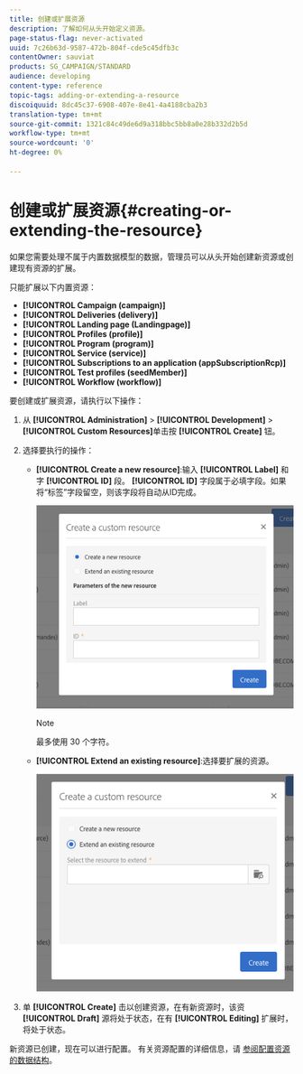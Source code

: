 ```yaml
---
title: 创建或扩展资源
description: 了解如何从头开始定义资源。
page-status-flag: never-activated
uuid: 7c26b63d-9587-472b-804f-cde5c45dfb3c
contentOwner: sauviat
products: SG_CAMPAIGN/STANDARD
audience: developing
content-type: reference
topic-tags: adding-or-extending-a-resource
discoiquuid: 8dc45c37-6908-407e-8e41-4a4188cba2b3
translation-type: tm+mt
source-git-commit: 1321c84c49de6d9a318bbc5bb8a0e28b332d2b5d
workflow-type: tm+mt
source-wordcount: '0'
ht-degree: 0%

---
```



# 创建或扩展资源{#creating-or-extending-the-resource}

如果您需要处理不属于内置数据模型的数据，管理员可以从头开始创建新资源或创建现有资源的扩展。

只能扩展以下内置资源：

* **[!UICONTROL Campaign (campaign)]**
* **[!UICONTROL Deliveries (delivery)]**
* **[!UICONTROL Landing page (Landingpage)]**
* **[!UICONTROL Profiles (profile)]**
* **[!UICONTROL Program (program)]**
* **[!UICONTROL Service (service)]**
* **[!UICONTROL Subscriptions to an application (appSubscriptionRcp)]**
* **[!UICONTROL Test profiles (seedMember)]**
* **[!UICONTROL Workflow (workflow)]**

要创建或扩展资源，请执行以下操作：

1. 从 **[!UICONTROL Administration]** > **[!UICONTROL Development]** > **[!UICONTROL Custom Resources]**&#x200B;单击按 **[!UICONTROL Create]** 钮。
1. 选择要执行的操作：

   * **[!UICONTROL Create a new resource]**:输入 **[!UICONTROL Label]** 和字 **[!UICONTROL ID]** 段。 **[!UICONTROL ID]** 字段属于必填字段。如果将“标签”字段留空，则该字段将自动从ID完成。

      ![](assets/schema_extension_2.png)

      >[!NOTE]
      >
      >最多使用 30 个字符。

   * **[!UICONTROL Extend an existing resource]**:选择要扩展的资源。

      ![](assets/schema_extension_10.png)

1. 单 **[!UICONTROL Create]** 击以创建资源，在有新资源时，该资 **[!UICONTROL Draft]** 源将处于状态，在有 **[!UICONTROL Editing]** 扩展时，将处于状态。

新资源已创建，现在可以进行配置。 有关资源配置的详细信息，请 [参阅配置资源的数据结构](../../developing/using/configuring-the-resource-s-data-structure.md)。
